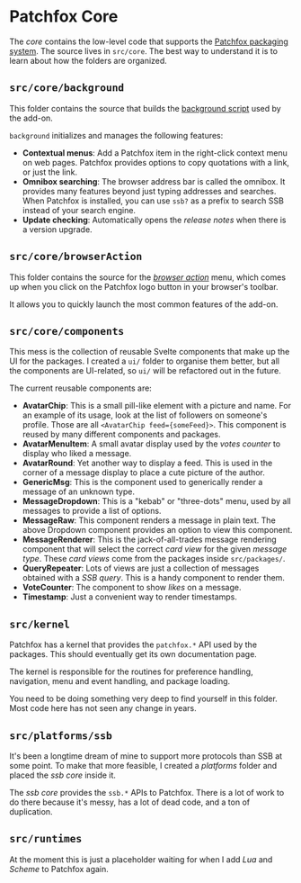 # Patchfox Core

The _core_ contains the low-level code that supports the [Patchfox packaging system](/development/packages.md). The source lives in `src/core`. The best way to understand it is to learn about how the folders are organized.

## `src/core/background`

This folder contains the source that builds the [background script](https://developer.mozilla.org/en-US/docs/Mozilla/Add-ons/WebExtensions/manifest.json/background) used by the add-on.

`background` initializes and manages the following features:

* **Contextual menus**: Add a Patchfox item in the right-click context menu on web pages. Patchfox provides options to copy quotations with a link, or just the link.
* **Omnibox searching**: The browser address bar is called the omnibox. It provides many features beyond just typing addresses and searches. When Patchfox is installed, you can use `ssb?` as a prefix to search SSB instead of your search engine.
* **Update checking**: Automatically opens the _release notes_ when there is a version upgrade.

## `src/core/browserAction`

This folder contains the source for the [_browser action_](https://developer.mozilla.org/en-US/docs/Mozilla/Add-ons/WebExtensions/manifest.json/browser_action) menu, which comes up when you click on the Patchfox logo button in your browser's toolbar.

It allows you to quickly launch the most common features of the add-on.

## `src/core/components`

This mess is the collection of reusable Svelte components that make up the UI for the packages. I created a `ui/` folder to organise them better, but all the components are UI-related, so `ui/` will be refactored out in the future.

The current reusable components are:

* **AvatarChip**: This is a small pill-like element with a picture and name. For an example of its usage, look at the list of followers on someone's profile. Those are all `<AvatarChip feed={someFeed}>`. This component is reused by many different components and packages.
* **AvatarMenuItem**: A small avatar display used by the _votes counter_ to display who liked a message.
* **AvatarRound**: Yet another way to display a feed. This is used in the corner of a message display to place a cute picture of the author.
* **GenericMsg**: This is the component used to generically render a message of an unknown type.
* **MessageDropdown**: This is a "kebab" or "three-dots" menu, used by all messages to provide a list of options.
* **MessageRaw**: This component renders a message in plain text. The above Dropdown component provides an option to view this component.
* **MessageRenderer**: This is the jack-of-all-trades message rendering component that will select the correct _card view_ for the given _message type_. These _card views_ come from the packages inside `src/packages/`.
* **QueryRepeater**: Lots of views are just a collection of messages obtained with a _SSB query_. This is a handy component to render them.
* **VoteCounter**: The component to show _likes_ on a message.
* **Timestamp**: Just a convenient way to render timestamps.

## `src/kernel`

Patchfox has a kernel that provides the `patchfox.*` API used by the packages. This should eventually get its own documentation page.

The kernel is responsible for the routines for preference handling, navigation, menu and event handling, and package loading.

You need to be doing something very deep to find yourself in this folder. Most code here has not seen any change in years.

## `src/platforms/ssb`

It's been a longtime dream of mine to support more protocols than SSB at some point. To make that more feasible, I created a _platforms_ folder and placed the _ssb core_ inside it.

The _ssb core_ provides the `ssb.*` APIs to Patchfox. There is a lot of work to do there because it's messy, has a lot of dead code, and a ton of duplication.

## `src/runtimes`

At the moment this is just a placeholder waiting for when I add _Lua_ and _Scheme_ to Patchfox again.

